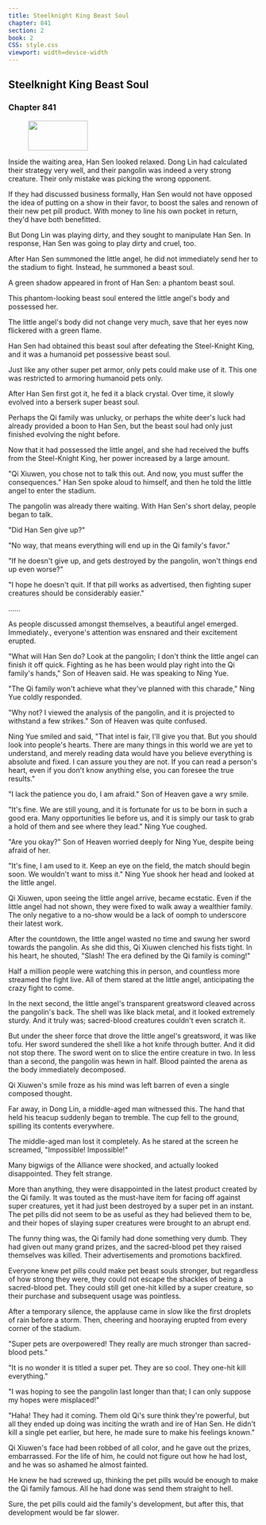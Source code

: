 ```yaml
---
title: Steelknight King Beast Soul
chapter: 841
section: 2
book: 2
CSS: style.css
viewport: width=device-width
---
```


## Steelknight King Beast Soul

### Chapter 841

<figure>
	<img src="../Images/gem.gif" alt="" id="gem" width="120" height="60" />
</figure>

Inside the waiting area, Han Sen looked relaxed. Dong Lin had calculated their strategy very well, and their pangolin was indeed a very strong creature. Their only mistake was picking the wrong opponent.

If they had discussed business formally, Han Sen would not have opposed the idea of putting on a show in their favor, to boost the sales and renown of their new pet pill product. With money to line his own pocket in return, they'd have both benefitted.

But Dong Lin was playing dirty, and they sought to manipulate Han Sen. In response, Han Sen was going to play dirty and cruel, too.

After Han Sen summoned the little angel, he did not immediately send her to the stadium to fight. Instead, he summoned a beast soul.

A green shadow appeared in front of Han Sen: a phantom beast soul.

This phantom-looking beast soul entered the little angel's body and possessed her.

The little angel's body did not change very much, save that her eyes now flickered with a green flame.

Han Sen had obtained this beast soul after defeating the Steel-Knight King, and it was a humanoid pet possessive beast soul.

Just like any other super pet armor, only pets could make use of it. This one was restricted to armoring humanoid pets only.

After Han Sen first got it, he fed it a black crystal. Over time, it slowly evolved into a berserk super beast soul.

Perhaps the Qi family was unlucky, or perhaps the white deer's luck had already provided a boon to Han Sen, but the beast soul had only just finished evolving the night before.

Now that it had possessed the little angel, and she had received the buffs from the Steel-Knight King, her power increased by a large amount.

"Qi Xiuwen, you chose not to talk this out. And now, you must suffer the consequences." Han Sen spoke aloud to himself, and then he told the little angel to enter the stadium.

The pangolin was already there waiting. With Han Sen's short delay, people began to talk.

"Did Han Sen give up?"

"No way, that means everything will end up in the Qi family's favor."

"If he doesn't give up, and gets destroyed by the pangolin, won't things end up even worse?"

"I hope he doesn't quit. If that pill works as advertised, then fighting super creatures should be considerably easier."

…...

As people discussed amongst themselves, a beautiful angel emerged. Immediately., everyone's attention was ensnared and their excitement erupted.

"What will Han Sen do? Look at the pangolin; I don't think the little angel can finish it off quick. Fighting as he has been would play right into the Qi family's hands," Son of Heaven said. He was speaking to Ning Yue.

"The Qi family won't achieve what they've planned with this charade," Ning Yue coldly responded.

"Why not? I viewed the analysis of the pangolin, and it is projected to withstand a few strikes." Son of Heaven was quite confused.

Ning Yue smiled and said, "That intel is fair, I'll give you that. But you should look into people's hearts. There are many things in this world we are yet to understand, and merely reading data would have you believe everything is absolute and fixed. I can assure you they are not. If you can read a person's heart, even if you don't know anything else, you can foresee the true results."

"I lack the patience you do, I am afraid." Son of Heaven gave a wry smile.

"It's fine. We are still young, and it is fortunate for us to be born in such a good era. Many opportunities lie before us, and it is simply our task to grab a hold of them and see where they lead." Ning Yue coughed.

"Are you okay?" Son of Heaven worried deeply for Ning Yue, despite being afraid of her.

"It's fine, I am used to it. Keep an eye on the field, the match should begin soon. We wouldn't want to miss it." Ning Yue shook her head and looked at the little angel.

Qi Xiuwen, upon seeing the little angel arrive, became ecstatic. Even if the little angel had not shown, they were fixed to walk away a wealthier family. The only negative to a no-show would be a lack of oomph to underscore their latest work.

After the countdown, the little angel wasted no time and swung her sword towards the pangolin. As she did this, Qi Xiuwen clenched his fists tight. In his heart, he shouted, "Slash! The era defined by the Qi family is coming!"

Half a million people were watching this in person, and countless more streamed the fight live. All of them stared at the little angel, anticipating the crazy fight to come.

In the next second, the little angel's transparent greatsword cleaved across the pangolin's back. The shell was like black metal, and it looked extremely sturdy. And it truly was; sacred-blood creatures couldn't even scratch it.

But under the sheer force that drove the little angel's greatsword, it was like tofu. Her sword sundered the shell like a hot knife through butter. And it did not stop there. The sword went on to slice the entire creature in two. In less than a second, the pangolin was hewn in half. Blood painted the arena as the body immediately decomposed.

Qi Xiuwen's smile froze as his mind was left barren of even a single composed thought.

Far away, in Dong Lin, a middle-aged man witnessed this. The hand that held his teacup suddenly began to tremble. The cup fell to the ground, spilling its contents everywhere.

The middle-aged man lost it completely. As he stared at the screen he screamed, "Impossible! Impossible!"

Many bigwigs of the Alliance were shocked, and actually looked disappointed. They felt strange.

More than anything, they were disappointed in the latest product created by the Qi family. It was touted as the must-have item for facing off against super creatures, yet it had just been destroyed by a super pet in an instant. The pet pills did not seem to be as useful as they had believed them to be, and their hopes of slaying super creatures were brought to an abrupt end.

The funny thing was, the Qi family had done something very dumb. They had given out many grand prizes, and the sacred-blood pet they raised themselves was killed. Their advertisements and promotions backfired.

Everyone knew pet pills could make pet beast souls stronger, but regardless of how strong they were, they could not escape the shackles of being a sacred-blood pet. They could still get one-hit killed by a super creature, so their purchase and subsequent usage was pointless.

After a temporary silence, the applause came in slow like the first droplets of rain before a storm. Then, cheering and hooraying erupted from every corner of the stadium.

"Super pets are overpowered! They really are much stronger than sacred-blood pets."

"It is no wonder it is titled a super pet. They are so cool. They one-hit kill everything."

"I was hoping to see the pangolin last longer than that; I can only suppose my hopes were misplaced!"

"Haha! They had it coming. Them old Qi's sure think they're powerful, but all they ended up doing was inciting the wrath and ire of Han Sen. He didn't kill a single pet earlier, but here, he made sure to make his feelings known."

Qi Xiuwen's face had been robbed of all color, and he gave out the prizes, embarrassed. For the life of him, he could not figure out how he had lost, and he was so ashamed he almost fainted.

He knew he had screwed up, thinking the pet pills would be enough to make the Qi family famous. All he had done was send them straight to hell.

Sure, the pet pills could aid the family's development, but after this, that development would be far slower.